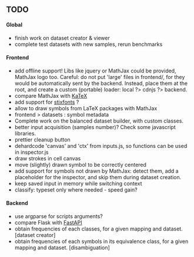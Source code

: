 ## TODO


#### Global

- finish work on dataset creator & viewer
- complete test datasets with new samples, rerun benchmarks


#### Frontend

- add offline support! Libs like jquery or MathJax could be provided, MathJax logo too. Careful: do not put 'large' files in frontend/, for they would be automatically sent by the backend. Instead, place them at the root, and create a custom (portable) loader: local ?> cdnjs ?> backend.
- compare MathJax with [KaTeX](https://katex.org/)
- add support for [stixfonts](https://github.com/stipub/stixfonts) ?
- allow to draw symbols from LaTeX packages with MathJax
- frontend > datasets : symbol metadata
- Complete work on the balanced dataset builder, with custom classes.
- better input acquisition (samples number)? Check some javascript libraries.
- prettier cleanup button
- dehardcode 'canvas' and 'ctx' from inputs.js, so functions can be used in inspector.js
- draw strokes in cell canvas
- move (slightly) drawn symbol to be correctly centered
- add support for symbols not drawn by MathJax: detect them, add a placeholder for the inspector, and skip them during dataset creation.
- keep saved input in memory while switching context
- classify: typeset only where needed - speed gain?


#### Backend

- use argparse for scripts arguments?
- compare Flask with [FastAPI](https://fastapi.tiangolo.com/)
- obtain frequencies of each classes, for a given mapping and dataset. [dataset creator]
- obtain frequencies of each symbols in its equivalence class, for a given mapping and dataset. [disambiguation]

